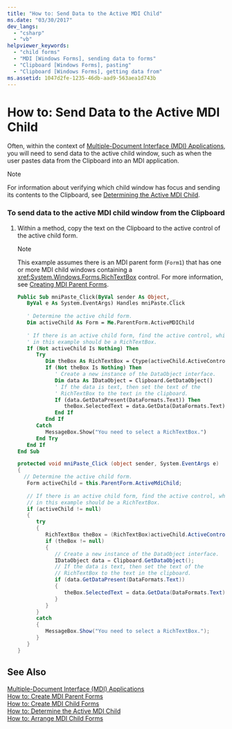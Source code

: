 ```yaml
---
title: "How to: Send Data to the Active MDI Child"
ms.date: "03/30/2017"
dev_langs: 
  - "csharp"
  - "vb"
helpviewer_keywords: 
  - "child forms"
  - "MDI [Windows Forms], sending data to forms"
  - "Clipboard [Windows Forms], pasting"
  - "Clipboard [Windows Forms], getting data from"
ms.assetid: 1047d2fe-1235-46db-aad9-563aea1d743b
---
```

# How to: Send Data to the Active MDI Child
Often, within the context of [Multiple-Document Interface (MDI) Applications](../../../../docs/framework/winforms/advanced/multiple-document-interface-mdi-applications.md), you will need to send data to the active child window, such as when the user pastes data from the Clipboard into an MDI application.  
  
> [!NOTE]
>  For information about verifying which child window has focus and sending its contents to the Clipboard, see [Determining the Active MDI Child](../../../../docs/framework/winforms/advanced/how-to-determine-the-active-mdi-child.md).  
  
### To send data to the active MDI child window from the Clipboard  
  
1. Within a method, copy the text on the Clipboard to the active control of the active child form.  
  
   > [!NOTE]
   >  This example assumes there is an MDI parent form (`Form1`) that has one or more MDI child windows containing a <xref:System.Windows.Forms.RichTextBox> control. For more information, see [Creating MDI Parent Forms](../../../../docs/framework/winforms/advanced/how-to-create-mdi-parent-forms.md).  
  
   ```vb  
   Public Sub mniPaste_Click(ByVal sender As Object, _  
      ByVal e As System.EventArgs) Handles mniPaste.Click  
  
      ' Determine the active child form.  
      Dim activeChild As Form = Me.ParentForm.ActiveMDIChild  
  
      ' If there is an active child form, find the active control, which  
      ' in this example should be a RichTextBox.  
      If (Not activeChild Is Nothing) Then  
         Try  
            Dim theBox As RichTextBox = Ctype(activeChild.ActiveControl, RichTextBox)  
            If (Not theBox Is Nothing) Then  
               ' Create a new instance of the DataObject interface.  
               Dim data As IDataObject = Clipboard.GetDataObject()  
               ' If the data is text, then set the text of the   
               ' RichTextBox to the text in the clipboard.  
               If (data.GetDataPresent(DataFormats.Text)) Then  
                  theBox.SelectedText = data.GetData(DataFormats.Text).ToString()  
               End If  
            End If  
         Catch  
            MessageBox.Show("You need to select a RichTextBox.")  
         End Try  
      End If  
   End Sub  
   ```  
  
   ```csharp  
   protected void mniPaste_Click (object sender, System.EventArgs e)  
   {  
     // Determine the active child form.  
      Form activeChild = this.ParentForm.ActiveMdiChild;  
  
      // If there is an active child form, find the active control, which  
      // in this example should be a RichTextBox.  
      if (activeChild != null)  
      {  
         try   
         {  
            RichTextBox theBox = (RichTextBox)activeChild.ActiveControl;  
            if (theBox != null)  
            {  
               // Create a new instance of the DataObject interface.  
               IDataObject data = Clipboard.GetDataObject();  
               // If the data is text, then set the text of the   
               // RichTextBox to the text in the clipboard.  
               if (data.GetDataPresent(DataFormats.Text))  
               {  
                  theBox.SelectedText = data.GetData(DataFormats.Text).ToString();                 
               }  
            }  
         }  
         catch   
         {  
            MessageBox.Show("You need to select a RichTextBox.");  
         }  
      }  
   }  
   ```  
  
## See Also  
 [Multiple-Document Interface (MDI) Applications](../../../../docs/framework/winforms/advanced/multiple-document-interface-mdi-applications.md)  
 [How to: Create MDI Parent Forms](../../../../docs/framework/winforms/advanced/how-to-create-mdi-parent-forms.md)  
 [How to: Create MDI Child Forms](../../../../docs/framework/winforms/advanced/how-to-create-mdi-child-forms.md)  
 [How to: Determine the Active MDI Child](../../../../docs/framework/winforms/advanced/how-to-determine-the-active-mdi-child.md)  
 [How to: Arrange MDI Child Forms](../../../../docs/framework/winforms/advanced/how-to-arrange-mdi-child-forms.md)
